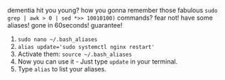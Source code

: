 dementia hit you young? how you gonna remember those fabulous `sudo grep | awk > 0 | sed *>> 10010100)` commands? fear not! have some aliases! gone in 60seconds! guarantee!

1. `sudo nano ~/.bash_aliases`
2. `alias update='sudo systemctl nginx restart'`
3. Activate them: `source ~/.bash_aliases`
4. Now you can use it - Just type `update` in your terminal.
5. Type `alias` to list your aliases.
